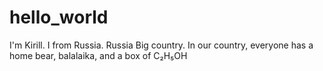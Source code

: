 # hello_world
I'm Kirill. I from Russia. Russia Big country.
In our country, everyone has a home bear, balalaika, and a box of C₂H₅OH
